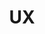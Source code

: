---
order: 5
view: Category
lang: pt-BR

title: UX
description: Focar na experiência do usuário é essencial quando usam o seu produto ou serviço, aqui você conhecerá algumas táticas de UX utilizando o HTML moderno
slug: ux
tags_by_cat: []

meta:
  - property: og:image
    content: https://htmlmoderno.com.br/html-moderno-image-share.png
  - name: twitter:image
    content: https://htmlmoderno.com.br/html-moderno-image-share.png
---